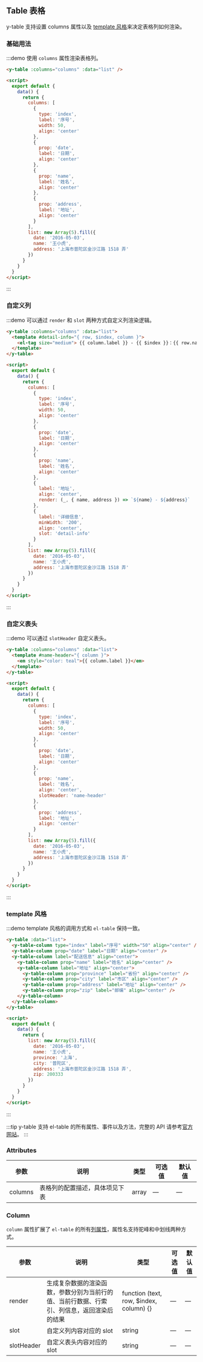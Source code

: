 ## Table 表格

y-table 支持设置 columns 属性以及 [template 风格](https://element.eleme.cn/2.13/#/zh-CN/component/table)来决定表格列如何渲染。

### 基础用法

:::demo 使用 `columns` 属性渲染表格列。

```html
<y-table :columns="columns" :data="list" />

<script>
  export default {
    data() {
      return {
        columns: [
          {
            type: 'index',
            label: '序号',
            width: 50,
            align: 'center'
          },
          {
            prop: 'date',
            label: '日期',
            align: 'center'
          },
          {
            prop: 'name',
            label: '姓名',
            align: 'center'
          },
          {
            prop: 'address',
            label: '地址',
            align: 'center'
          }
        ],
        list: new Array(5).fill({
          date: '2016-05-03',
          name: '王小虎',
          address: '上海市普陀区金沙江路 1518 弄'
        })
      }
    }
  }
</script>
```

:::

### 自定义列

:::demo 可以通过 `render` 和 `slot` 两种方式自定义列渲染逻辑。

```html
<y-table :columns="columns" :data="list">
  <template #detail-info="{ row, $index, column }">
    <el-tag size="medium"> {{ column.label }} - {{ $index }}：{{ row.name }}，{{ row.address }} </el-tag>
  </template>
</y-table>

<script>
  export default {
    data() {
      return {
        columns: [
          {
            type: 'index',
            label: '序号',
            width: 50,
            align: 'center'
          },
          {
            prop: 'date',
            label: '日期',
            align: 'center'
          },
          {
            prop: 'name',
            label: '姓名',
            align: 'center'
          },
          {
            label: '地址',
            align: 'center',
            render: (_, { name, address }) => `${name} - ${address}`
          },
          {
            label: '详细信息',
            minWidth: '200',
            align: 'center',
            slot: 'detail-info'
          }
        ],
        list: new Array(5).fill({
          date: '2016-05-03',
          name: '王小虎',
          address: '上海市普陀区金沙江路 1518 弄'
        })
      }
    }
  }
</script>
```

:::

### 自定义表头

:::demo 可以通过 `slotHeader` 自定义表头。

```html
<y-table :columns="columns" :data="list">
  <template #name-header="{ column }">
    <em style="color: teal">{{ column.label }}</em>
  </template>
</y-table>

<script>
  export default {
    data() {
      return {
        columns: [
          {
            type: 'index',
            label: '序号',
            width: 50,
            align: 'center'
          },
          {
            prop: 'date',
            label: '日期',
            align: 'center'
          },
          {
            prop: 'name',
            label: '姓名',
            align: 'center',
            slotHeader: 'name-header'
          },
          {
            prop: 'address',
            label: '地址',
            align: 'center'
          }
        ],
        list: new Array(5).fill({
          date: '2016-05-03',
          name: '王小虎',
          address: '上海市普陀区金沙江路 1518 弄'
        })
      }
    }
  }
</script>
```

:::

### template 风格

:::demo template 风格的调用方式和 `el-table` 保持一致。

```html
<y-table :data="list">
  <y-table-column type="index" label="序号" width="50" align="center" />
  <y-table-column prop="date" label="日期" align="center" />
  <y-table-column label="配送信息" align="center">
    <y-table-column prop="name" label="姓名" align="center" />
    <y-table-column label="地址" align="center">
      <y-table-column prop="province" label="省份" align="center" />
      <y-table-column prop="city" label="市区" align="center" />
      <y-table-column prop="address" label="地址" align="center" />
      <y-table-column prop="zip" label="邮编" align="center" />
    </y-table-column>
  </y-table-column>
</y-table>

<script>
  export default {
    data() {
      return {
        list: new Array(5).fill({
          date: '2016-05-03',
          name: '王小虎',
          province: '上海',
          city: '普陀区',
          address: '上海市普陀区金沙江路 1518 弄',
          zip: 200333
        })
      }
    }
  }
</script>
```

:::

:::tip
y-table 支持 el-table 的所有属性、事件以及方法，完整的 API 请参考[官方网站](https://element.eleme.cn/2.13/#/zh-CN/component/table#table-attributes)。
:::

### Attributes

| 参数    | 说明                           | 类型  | 可选值 | 默认值 |
| ------- | ------------------------------ | ----- | ------ | ------ |
| columns | 表格列的配置描述，具体项见下表 | array | —      | —      |

### Column

`column` 属性扩展了 `el-table` 的所有[列属性](https://element.eleme.cn/2.13/#/zh-CN/component/table#table-column-attributes)，属性名支持驼峰和中划线两种方式。

| 参数       | 说明                                                                                       | 类型                                    | 可选值 | 默认值 |
| ---------- | ------------------------------------------------------------------------------------------ | --------------------------------------- | ------ | ------ |
| render     | 生成复杂数据的渲染函数，参数分别为当前行的值、当前行数据、行索引、列信息，返回渲染后的结果 | function (text, row, $index, column) {} | —      | —      |
| slot       | 自定义列内容对应的 slot                                                                    | string                                  | —      | —      |
| slotHeader | 自定义表头内容对应的 slot                                                                  | string                                  | —      | —      |
